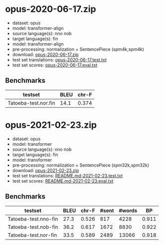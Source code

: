 # opus-2020-06-17.zip

* dataset: opus
* model: transformer-align
* source language(s): nno nob
* target language(s): fin
* model: transformer-align
* pre-processing: normalization + SentencePiece (spm4k,spm4k)
* download: [opus-2020-06-17.zip](https://object.pouta.csc.fi/Tatoeba-MT-models/nor-fin/opus-2020-06-17.zip)
* test set translations: [opus-2020-06-17.test.txt](https://object.pouta.csc.fi/Tatoeba-MT-models/nor-fin/opus-2020-06-17.test.txt)
* test set scores: [opus-2020-06-17.eval.txt](https://object.pouta.csc.fi/Tatoeba-MT-models/nor-fin/opus-2020-06-17.eval.txt)

## Benchmarks

| testset               | BLEU  | chr-F |
|-----------------------|-------|-------|
| Tatoeba-test.nor.fin 	| 14.1 	| 0.374 |




# opus-2021-02-23.zip

* dataset: opus
* model: transformer
* source language(s): nno nob
* target language(s): fin
* model: transformer
* pre-processing: normalization + SentencePiece (spm32k,spm32k)
* download: [opus-2021-02-23.zip](https://object.pouta.csc.fi/Tatoeba-MT-models/nor-fin/opus-2021-02-23.zip)
* test set translations: [README.md-2021-02-23.test.txt](https://object.pouta.csc.fi/Tatoeba-MT-models/nor-fin/README.md-2021-02-23.test.txt)
* test set scores: [README.md-2021-02-23.eval.txt](https://object.pouta.csc.fi/Tatoeba-MT-models/nor-fin/README.md-2021-02-23.eval.txt)

## Benchmarks

| testset | BLEU  | chr-F | #sent | #words | BP |
|---------|-------|-------|-------|--------|----|
| Tatoeba-test.nno-fin 	| 27.3 	| 0.526 	| 817 	| 4228 	| 0.911 |
| Tatoeba-test.nob-fin 	| 36.2 	| 0.617 	| 1672 	| 8830 	| 0.922 |
| Tatoeba-test.nor-fin 	| 33.5 	| 0.589 	| 2489 	| 13066 	| 0.918 |

